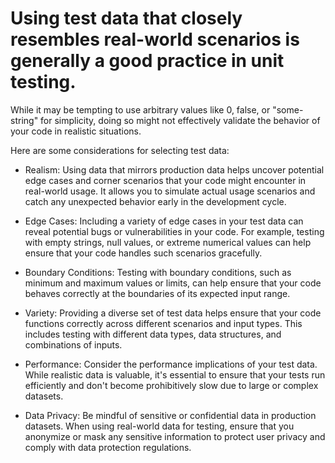 # Using test data that closely resembles real-world scenarios is generally a good practice in unit testing.

While it may be tempting to use arbitrary values like 0, false, or "some-string" for
simplicity, doing so might not effectively validate the behavior of your code in realistic
situations. 

Here are some considerations for selecting test data:

* Realism: Using data that mirrors production data helps uncover potential edge cases and corner
  scenarios that your code might encounter in real-world usage. It allows you to simulate actual
  usage scenarios and catch any unexpected behavior early in the development cycle.

* Edge Cases: Including a variety of edge cases in your test data can reveal potential bugs or
  vulnerabilities in your code. For example, testing with empty strings, null values, or extreme
  numerical values can help ensure that your code handles such scenarios gracefully.

* Boundary Conditions: Testing with boundary conditions, such as minimum and maximum values or
  limits, can help ensure that your code behaves correctly at the boundaries of its expected input
  range.

* Variety: Providing a diverse set of test data helps ensure that your code functions correctly
  across different scenarios and input types. This includes testing with different data types, data
  structures, and combinations of inputs.

* Performance: Consider the performance implications of your test data. While realistic data is
  valuable, it's essential to ensure that your tests run efficiently and don't become prohibitively
  slow due to large or complex datasets.

* Data Privacy: Be mindful of sensitive or confidential data in production datasets. When using
  real-world data for testing, ensure that you anonymize or mask any sensitive information to
  protect user privacy and comply with data protection regulations.

